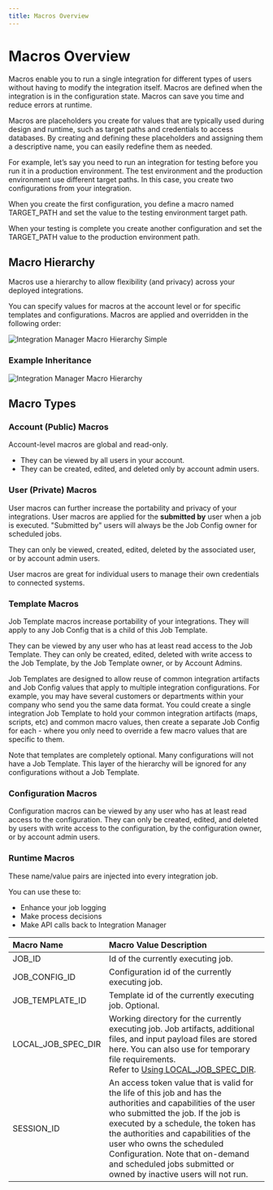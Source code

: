 ```yaml
---
title: Macros Overview
---
```


# Macros Overview

Macros enable you to run a single integration for different types of users without having to modify the integration itself. Macros are defined when the integration is in the configuration state. Macros can save you time and reduce errors at runtime.

Macros are placeholders you create for values that are typically used during design and runtime, such as target paths and credentials to access databases. By creating and defining these placeholders  and assigning them a descriptive name, you can easily redefine them as needed.

For example, let’s say you need to run an integration for testing before you run it in a production environment. The test environment and the production environment use different target paths. In this case, you create two configurations from your integration.

When you create the first configuration, you define a macro named TARGET_PATH and set the value to the testing environment target path.

When your testing is complete you create another configuration and set the TARGET_PATH value to the production environment path.

## Macro Hierarchy

Macros use a hierarchy to allow flexibility (and privacy) across your deployed integrations.

You can specify values for macros at the account level or for specific templates and configurations. Macros are applied and overridden in the following order:

![Integration Manager Macro Hierarchy Simple](/img/Integration-Manager-Macro-Hierarchy-Simple.png)

### Example Inheritance

![Integration Manager Macro Hierarchy](/img/Integration-Manager-Macro-Hierarchy.png)

## Macro Types

### Account (Public) Macros

Account-level macros are global and read-only.

* They can be viewed by all users in your account.
* They can be created, edited, and deleted only by account admin users.

### User (Private) Macros

User macros can further increase the portability and privacy of your integrations. User macros are applied for the **submitted by** user when a job is executed. "Submitted by" users will always be the Job Config owner for scheduled jobs.

They can only be viewed, created, edited, deleted by the associated user, or by account admin users.

User macros are great for individual users to manage their own credentials to connected systems.

### Template Macros

Job Template macros increase portability of your integrations. They will apply to any Job Config that is a child of this Job Template.

They can be viewed by any user who has at least read access to the Job Template. They can only be created, edited, deleted with write access to the Job Template, by the Job Template owner, or by Account Admins.

Job Templates are designed to allow reuse of common integration artifacts and Job Config values that apply to multiple integration configurations. For example, you may have several customers or departments within your company who send you the same data format. You could create a single integration Job Template to hold your common integration artifacts (maps, scripts, etc) and common macro values, then create a separate Job Config for each - where you only need to override a few macro values that are specific to them.

Note that templates are completely optional. Many configurations will not have a Job Template. This layer of the hierarchy will be ignored for any configurations without a Job Template.

### Configuration Macros

Configuration macros can be viewed by any user who has at least read access to the configuration. They can only be created, edited, and deleted by users with write access to the configuration, by the configuration owner, or by account admin users.

### Runtime Macros

These name/value pairs are injected into every integration job. 

You can use these to:

* Enhance your job logging
* Make process decisions
* Make API calls back to Integration Manager


| Macro Name | Macro Value Description |
| :--- | :--- |
| JOB\_ID | Id of the currently executing job. |
| JOB\_CONFIG\_ID  | Configuration id of the currently executing job. |
| JOB\_TEMPLATE\_ID | Template id of the currently executing job. Optional. |
| LOCAL\_JOB\_SPEC\_DIR | Working directory for the currently executing job. Job artifacts, additional files, and input payload files are stored here. You can also use for temporary file requirements.<br /> Refer to [Using LOCAL_JOB_SPEC_DIR](./using-LOCAL_JOB_SPEC_DIR). |
| SESSION\_ID | An access token value that is valid for the life of this job and has the authorities and capabilities of the user who submitted the job. If the job is executed by a schedule, the token has the authorities and capabilities of the user who owns the scheduled Configuration. Note that on-demand and scheduled jobs submitted or owned by inactive users will not run. |
